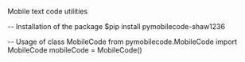 Mobile text code utilities

-- Installation of the package
$pip install pymobilecode-shaw1236

-- Usage of class MobileCode
from pymobilecode.MobileCode import MobileCode
mobileCode = MobileCode()
